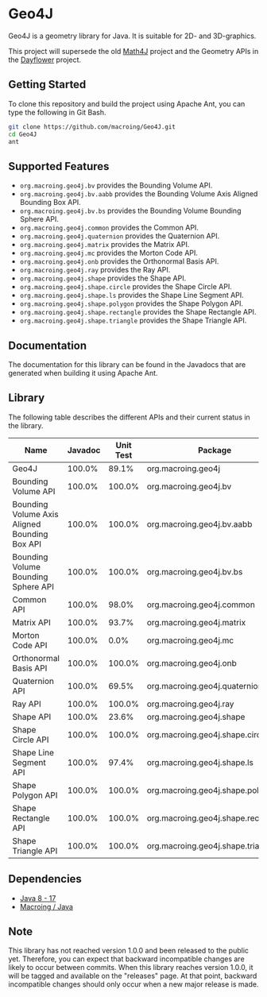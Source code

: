 Geo4J
=====
Geo4J is a geometry library for Java. It is suitable for 2D- and 3D-graphics.

This project will supersede the old [Math4J](https://github.com/macroing/Math4J) project and the Geometry APIs in the [Dayflower](https://github.com/macroing/Dayflower) project.

Getting Started
---------------
To clone this repository and build the project using Apache Ant, you can type the following in Git Bash.

```bash
git clone https://github.com/macroing/Geo4J.git
cd Geo4J
ant
```

Supported Features
------------------
 - `org.macroing.geo4j.bv` provides the Bounding Volume API.
 - `org.macroing.geo4j.bv.aabb` provides the Bounding Volume Axis Aligned Bounding Box API.
 - `org.macroing.geo4j.bv.bs` provides the Bounding Volume Bounding Sphere API.
 - `org.macroing.geo4j.common` provides the Common API.
 - `org.macroing.geo4j.quaternion` provides the Quaternion API.
 - `org.macroing.geo4j.matrix` provides the Matrix API.
 - `org.macroing.geo4j.mc` provides the Morton Code API.
 - `org.macroing.geo4j.onb` provides the Orthonormal Basis API.
 - `org.macroing.geo4j.ray` provides the Ray API.
 - `org.macroing.geo4j.shape` provides the Shape API.
 - `org.macroing.geo4j.shape.circle` provides the Shape Circle API.
 - `org.macroing.geo4j.shape.ls` provides the Shape Line Segment API.
 - `org.macroing.geo4j.shape.polygon` provides the Shape Polygon API.
 - `org.macroing.geo4j.shape.rectangle` provides the Shape Rectangle API.
 - `org.macroing.geo4j.shape.triangle` provides the Shape Triangle API.

Documentation
-------------
The documentation for this library can be found in the Javadocs that are generated when building it using Apache Ant.

Library
-------
The following table describes the different APIs and their current status in the library.

| Name                                          | Javadoc | Unit Test | Package                            |
| --------------------------------------------- | ------- | --------- | ---------------------------------- |
| Geo4J                                         | 100.0%  |  89.1%    | org.macroing.geo4j                 |
| Bounding Volume API                           | 100.0%  | 100.0%    | org.macroing.geo4j.bv              |
| Bounding Volume Axis Aligned Bounding Box API | 100.0%  | 100.0%    | org.macroing.geo4j.bv.aabb         |
| Bounding Volume Bounding Sphere API           | 100.0%  | 100.0%    | org.macroing.geo4j.bv.bs           |
| Common API                                    | 100.0%  |  98.0%    | org.macroing.geo4j.common          |
| Matrix API                                    | 100.0%  |  93.7%    | org.macroing.geo4j.matrix          |
| Morton Code API                               | 100.0%  |   0.0%    | org.macroing.geo4j.mc              |
| Orthonormal Basis API                         | 100.0%  | 100.0%    | org.macroing.geo4j.onb             |
| Quaternion API                                | 100.0%  |  69.5%    | org.macroing.geo4j.quaternion      |
| Ray API                                       | 100.0%  | 100.0%    | org.macroing.geo4j.ray             |
| Shape API                                     | 100.0%  |  23.6%    | org.macroing.geo4j.shape           |
| Shape Circle API                              | 100.0%  | 100.0%    | org.macroing.geo4j.shape.circle    |
| Shape Line Segment API                        | 100.0%  |  97.4%    | org.macroing.geo4j.shape.ls        |
| Shape Polygon API                             | 100.0%  | 100.0%    | org.macroing.geo4j.shape.polygon   |
| Shape Rectangle API                           | 100.0%  | 100.0%    | org.macroing.geo4j.shape.rectangle |
| Shape Triangle API                            | 100.0%  | 100.0%    | org.macroing.geo4j.shape.triangle  |

Dependencies
------------
 - [Java 8 - 17](http://www.java.com)
 - [Macroing / Java](https://github.com/macroing/Java)

Note
----
This library has not reached version 1.0.0 and been released to the public yet. Therefore, you can expect that backward incompatible changes are likely to occur between commits. When this library reaches version 1.0.0, it will be tagged and available on the "releases" page. At that point, backward incompatible changes should only occur when a new major release is made.
